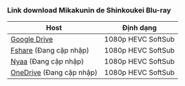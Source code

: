 ### **Link download Mikakunin de Shinkoukei Blu-ray**

| Host          | Định dạng          |
| ------------- |:------------------:|
| [Google Drive](https://drive.google.com/drive/folders/1yVqg0kjdXe_StIterhU692gt2Fex5ijy?usp=sharing)  | 1080p HEVC SoftSub |
| [Fshare]()  (Đang cập nhập)   	| 1080p HEVC SoftSub |
| [Nyaa]()   (Đang cập nhập)        | 1080p HEVC SoftSub |
| [OneDrive]()  (Đang cập nhập)    | 1080p HEVC SoftSub |
